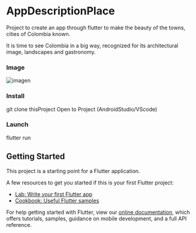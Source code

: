 # AppDescriptionPlace

Project to create an app through flutter to make the beauty of the towns, cities of Colombia known.

It is time to see Colombia in a big way, recognized for its architectural image, landscapes and gastronomy.

### Image </br>
![imagen](https://user-images.githubusercontent.com/40553244/106745907-c4e71600-65ef-11eb-9364-83b165c90fb9.png)


### Install </br>
git clone thisProject
Open to Project (AndroidStudio/VScode)

### Launch </br>
flutter run

## Getting Started

This project is a starting point for a Flutter application.

A few resources to get you started if this is your first Flutter project:

- [Lab: Write your first Flutter app](https://flutter.dev/docs/get-started/codelab)
- [Cookbook: Useful Flutter samples](https://flutter.dev/docs/cookbook)

For help getting started with Flutter, view our
[online documentation](https://flutter.dev/docs), which offers tutorials,
samples, guidance on mobile development, and a full API reference.
